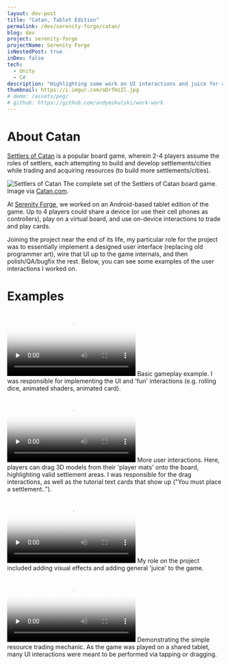 ```yaml
---
layout: dev-post
title: "Catan, Tablet Edition"
permalink: /dev/serenity-forge/catan/
blog: dev
project: serenity-forge
projectName: Serenity Forge
isNestedPost: true
inDev: false
tech:
  - Unity
  - C#
description: "Highlighting some work on UI interactions and juice for a digital version of the popular board game."
thumbnail: https://i.imgur.com/oDrfHzZl.jpg
# demo: /assets/peg/
# github: https://github.com/andymikulski/work-work
---
```


# About Catan

[Settlers of Catan](https://en.wikipedia.org/wiki/Catan) is a popular board game, wherein 2-4 players assume the roles of settlers, each attempting to build and develop settlements/cities while trading and acquiring resources (to build more settlements/cities).

![Settlers of Catan](https://i.imgur.com/0t1epSBh.png)
<label>The complete set of the Settlers of Catan board game. Image via [Catan.com](https://www.catan.com/).</label>

At [Serenity Forge](/dev/serenity-forge/), we worked on an Android-based tablet edition of the game. Up to 4 players could share a device (or use their cell phones as controllers), play on a virtual board, and use on-device interactions to trade and play cards.

Joining the project near the end of its life, my particular role for the project was to essentially implement a designed user interface (replacing old programmer art), wire that UI up to the game internals, and then polish/QA/bugfix the rest. Below, you can see some examples of the user interactions I worked on.

# Examples

<video preload="none" poster="https://i.imgur.com/oDrfHzZh.png" src="https://i.imgur.com/oDrfHzZ.mp4" loop controls ></video>
<label>Basic gameplay example. I was responsible for implementing the UI and 'fun' interactions (e.g. rolling dice, animated shaders, animated card).</label>

<video preload="none" poster="https://i.imgur.com/beah5JIh.png" src="https://i.imgur.com/beah5JI.mp4" loop controls ></video>
<label>More user interactions. Here, players can drag 3D models from their 'player mats' onto the board, highlighting valid settlement areas. I was responsible for the drag interactions, as well as the tutorial text cards that show up ("You must place a settlement..").</label>

<video preload="none" poster="https://i.imgur.com/dNleOreh.png" src="https://i.imgur.com/dNleOre.mp4" loop controls ></video>
<label>My role on the project included adding visual effects and adding general 'juice' to the game.</label>


<video preload="none" poster="https://i.imgur.com/51qqoCRh.png" src="https://i.imgur.com/51qqoCR.mp4" loop controls ></video>
<label>Demonstrating the simple resource trading mechanic. As the game was played on a shared tablet, many UI interactions were meant to be performed via tapping or dragging.</label>
